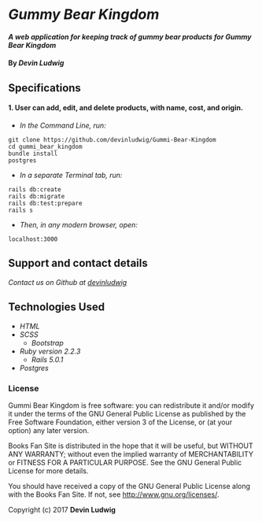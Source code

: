 # _Gummy Bear Kingdom_

#### _A web application for keeping track of gummy bear products for Gummy Bear Kingdom_

#### By _**Devin Ludwig**_

## Specifications

#### 1. User can add, edit, and delete products, with name, cost, and origin.

* _In the Command Line, run:_
```
git clone https://github.com/devinludwig/Gummi-Bear-Kingdom
cd gummi_bear_kingdom
bundle install
postgres
```

* _In a separate Terminal tab, run:_
```
rails db:create
rails db:migrate
rails db:test:prepare
rails s
```
* _Then, in any modern browser, open:_
```
localhost:3000
```

## Support and contact details

_Contact us on Github at [devinludwig](https://github.com/devinludwig)_

## Technologies Used

* _HTML_
* _SCSS_
  * _Bootstrap_
* _Ruby version 2.2.3_
  * _Rails 5.0.1_
* _Postgres_

### License

Gummi Bear Kingdom is free software: you can redistribute it and/or modify it under the terms of the GNU General Public License as published by the Free Software Foundation, either version 3 of the License, or (at your option) any later version.

Books Fan Site is distributed in the hope that it will be useful, but WITHOUT ANY WARRANTY; without even the implied warranty of MERCHANTABILITY or FITNESS FOR A PARTICULAR PURPOSE. See the GNU General Public License for more details.

You should have received a copy of the GNU General Public License along with the Books Fan Site. If not, see http://www.gnu.org/licenses/.

Copyright (c) 2017 **Devin Ludwig**
